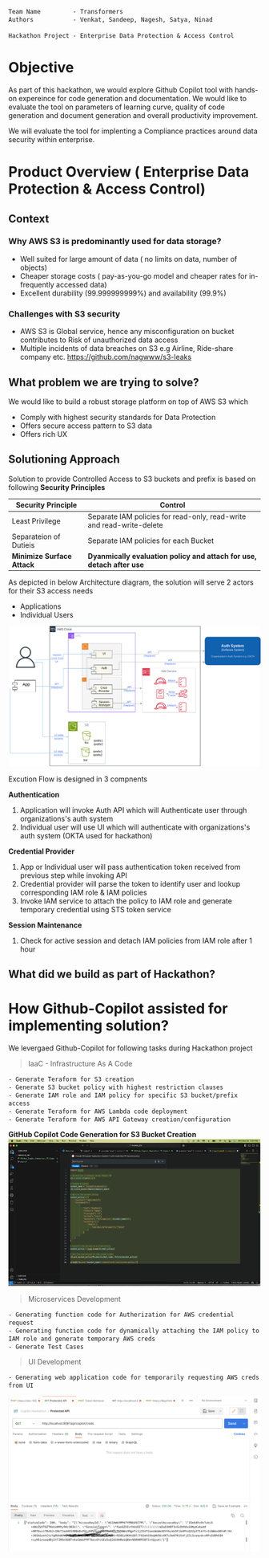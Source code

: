 ```
Team Name         - Transformers 
Authors           - Venkat, Sandeep, Nagesh, Satya, Ninad

Hackathon Project - Enterprise Data Protection & Access Control 
```

# Objective

As part of this hackathon, we would explore Github Copilot tool with hands-on expereince for code generation and documentation. We would like to evaluate the tool on parameters of learning curve, quality of code generation and document generation and overall productivity improvement. 

We will evaluate the tool for implenting a Compliance practices around data security within enterprise.

# Product Overview ( Enterprise Data Protection & Access Control)

## **Context**

### Why AWS S3 is predominantly used for data storage?
- Well suited for large amount of data ( no limits on data, number of objects)
- Cheaper storage costs ( pay-as-you-go model and cheaper rates for in-frequently accessed data)
- Excellent durability (99.999999999%) and availability (99.9%)

### Challenges with S3 security
- AWS S3 is Global service, hence any misconfiguration on bucket contributes to Risk of unauthorized data access
- Multiple incidents of data breaches on S3 e.g Airline, Ride-share company etc. https://github.com/nagwww/s3-leaks

## What problem we are trying to solve?

We would like to build a robust storage platform on top of AWS S3 which 
- Comply with highest security standards for Data Protection
- Offers secure access pattern to S3 data
- Offers rich UX 

## Solutioning Approach

Solution to provide Controlled Access to S3 buckets and prefix is based on following **Security Principles**

| Security Principle| Control|
|-|-|
|Least Privilege| Separate IAM policies for read-only, read-write and read-write-delete|
|Separateion of Dutieis | Separate IAM policies for each Bucket|
|**Minimize Surface Attack**| **Dyanmically evaluation policy and attach for use, detach after use**|

As depicted in below Architecture diagram, the solution will serve 2 actors for their S3 access needs
- Applications
- Individual Users

![Architecture](arch_hackathon.png)

Excution Flow is designed in 3 compnents

**Authentication**
1. Application will invoke Auth API which will Authenticate user through organizations's auth system 
2. Individual user will use UI which will authenticate with organizations's auth system (OKTA used for hackathon)

**Credential Provider**
1. App or Individual user will pass authentication token received from previous step while invoking API
2. Credential provider will parse the token to identify user and lookup corresponding IAM role & IAM policies
3. Invoke IAM service to attach the policy to IAM role and generate temporary credential using STS token service

**Session Maintenance**
1. Check for active session and detach IAM policies from IAM role after 1 hour
   
## What did we build as part of Hackathon?

# How Github-Copilot assisted for implementing solution?

We levergaed Github-Copilot for following tasks during Hackathon project

> IaaC - Infrastructure As A Code

    - Generate Teraform for S3 creation
    - Generate S3 bucket policy with highest restriction clauses
    - Generate IAM role and IAM policy for specific S3 bucket/prefix access
    - Generate Teraform for AWS Lambda code deployment
    - Generate Teraform for AWS API Gateway creation/configuration


**GitHub Copilot Code Generation for S3 Bucket Creation**
![GitHub Copilot Code Generation for S3 Creation](img/S3_Bucket_GitHub_CoPilot_Script_Generation.png)

> Microservices Development

    - Generating function code for Autherization for AWS credential request
    - Generating function code for dynamically attaching the IAM policy to IAM role and generate temporary AWS creds
    - Generate Test Cases
    
> UI Development

    - Generating web application code for temporarily requesting AWS creds from UI
    
![STS tokens for S3 access](img/hackathon_token.png)




